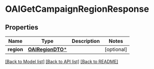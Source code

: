 # OAIGetCampaignRegionResponse

## Properties
Name | Type | Description | Notes
------------ | ------------- | ------------- | -------------
**region** | [**OAIRegionDTO***](OAIRegionDTO.md) |  | [optional] 

[[Back to Model list]](../README.md#documentation-for-models) [[Back to API list]](../README.md#documentation-for-api-endpoints) [[Back to README]](../README.md)


